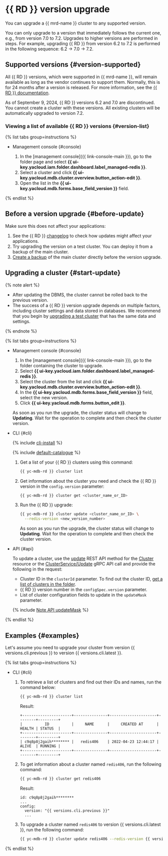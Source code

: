 # {{ RD }} version upgrade

You can upgrade a {{ mrd-name }} cluster to any supported version.

You can only upgrade to a version that immediately follows the current one, e.g., from version 7.0 to 7.2. Upgrades to higher versions are performed in steps. For example, upgrading {{ RD }} from version 6.2 to 7.2 is performed in the following sequence: 6.2 → 7.0 → 7.2.

## Supported versions {#version-supported}

All {{ RD }} versions, which were supported in {{ mrd-name }}, will remain available as long as the vendor continues to support them. Normally, this is for 24 months after a version is released. For more information, see the [{{ RD }} documentation](https://docs.redis.com/latest/rs/release-notes/).


As of September 9, 2024, {{ RD }} versions 6.2 and 7.0 are discontinued. You cannot create a cluster with these versions. All existing clusters will be automatically upgraded to version 7.2.


### Viewing a list of available {{ RD }} versions {#version-list}

{% list tabs group=instructions %}

- Management console {#console}

    1. In the [management console]({{ link-console-main }}), go to the folder page and select **{{ ui-key.yacloud.iam.folder.dashboard.label_managed-redis }}**.
    1. Select a cluster and click **{{ ui-key.yacloud.mdb.cluster.overview.button_action-edit }}**.
    1. Open the list in the **{{ ui-key.yacloud.mdb.forms.base_field_version }}** field.

{% endlist %}

## Before a version upgrade {#before-update}

Make sure this does not affect your applications:

1. See the {{ RD }} [changelog](https://docs.redis.com/latest/rs/release-notes/) to check how updates might affect your applications.
1. Try upgrading the version on a test cluster. You can deploy it from a backup of the main cluster.
1. [Create a backup](cluster-backups.md) of the main cluster directly before the version upgrade.

## Upgrading a cluster {#start-update}

{% note alert %}

* After updating the DBMS, the cluster cannot be rolled back to the previous version.
* The success of a {{ RD }} version upgrade depends on multiple factors, including cluster settings and data stored in databases. We recommend that you begin by [upgrading a test cluster](#before-update) that has the same data and settings.

{% endnote %}

{% list tabs group=instructions %}

- Management console {#console}

  1. In the [management console]({{ link-console-main }}), go to the folder containing the cluster to upgrade.
  1. Select **{{ ui-key.yacloud.iam.folder.dashboard.label_managed-redis }}**.
  1. Select the cluster from the list and click **{{ ui-key.yacloud.mdb.cluster.overview.button_action-edit }}**.
  1. In the **{{ ui-key.yacloud.mdb.forms.base_field_version }}** field, select the new version.
  1. Click **{{ ui-key.yacloud.mdb.forms.button_edit }}**.

  As soon as you run the upgrade, the cluster status will change to **Updating**. Wait for the operation to complete and then check the cluster version.

- CLI {#cli}

  {% include [cli-install](../../_includes/cli-install.md) %}

  {% include [default-catalogue](../../_includes/default-catalogue.md) %}

  1. Get a list of your {{ RD }} clusters using this command:

     ```bash
     {{ yc-mdb-rd }} cluster list
     ```

  1. Get information about the cluster you need and check the {{ RD }} version in the `config.version` parameter:

     ```bash
     {{ yc-mdb-rd }} cluster get <cluster_name_or_ID>
     ```

  1. Run the {{ RD }} upgrade:

     ```bash
     {{ yc-mdb-rd }} cluster update <cluster_name_or_ID> \
       --redis-version <new_version_number>
     ```

     As soon as you run the upgrade, the cluster status will change to **Updating**. Wait for the operation to complete and then check the cluster version.

- API {#api}

  To update a cluster, use the [update](../api-ref/Cluster/update.md) REST API method for the [Cluster](../api-ref/Cluster/index.md) resource or the [ClusterService/Update](../api-ref/grpc/cluster_service.md#Update) gRPC API call and provide the following in the request:

  * Cluster ID in the `clusterId` parameter. To find out the cluster ID, [get a list of clusters in the folder](./cluster-list.md#list-clusters).
  * {{ RD }} version number in the `configSpec.version` parameter.
  * List of cluster configuration fields to update in the `updateMask` parameter.

  {% include [Note API updateMask](../../_includes/note-api-updatemask.md) %}

{% endlist %}

## Examples {#examples}

Let's assume you need to upgrade your cluster from version {{ versions.cli.previous }} to version {{ versions.cli.latest }}.

{% list tabs group=instructions %}

- CLI {#cli}

   1. To retrieve a list of clusters and find out their IDs and names, run the command below:

      ```bash
      {{ yc-mdb-rd }} cluster list
      ```

	  Result:
	  
      ```text
      +----------------------+---------------+---------------------+--------+---------+
      |          ID          |     NAME      |     CREATED AT      | HEALTH | STATUS  |
      +----------------------+---------------+---------------------+--------+---------+
      | c9q8p8j2gaih******** |   redis406    | 2022-04-23 12:44:17 | ALIVE  | RUNNING |
      +----------------------+---------------+---------------------+--------+---------+
      ```

   1. To get information about a cluster named `redis406`, run the following command:

      ```bash
      {{ yc-mdb-rd }} cluster get redis406
      ```

      Result:

      ```text
      id: c9q8p8j2gaih********
      ...
      config:
        version: "{{ versions.cli.previous }}"
        ...
      ```

   1. To upgrade a cluster named `redis406` to version {{ versions.cli.latest }}, run the following command:

      ```bash
      {{ yc-mdb-rd }} cluster update redis406 --redis-version {{ versions.cli.latest }}
      ```

{% endlist %}
